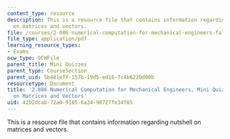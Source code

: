 ```yaml
---
content_type: resource
description: This is a resource file that contains information regarding nutshell
  on matrices and vectors.
file: /courses/2-086-numerical-computation-for-mechanical-engineers-fall-2014/42b2dcab72a091056a3498727fe34f65_MIT2_086F14_MiniQuiz4.pdf
file_type: application/pdf
learning_resource_types:
- Exams
ocw_type: OCWFile
parent_title: Mini Quizzes
parent_type: CourseSection
parent_uid: 5b481eff-157b-19d5-ed16-7c4b6220d00b
resourcetype: Document
title: '2.086 Numerical Computation for Mechanical Engineers, Mini Quiz 4: Nutshell
  on Matrices and Vectors'
uid: 42b2dcab-72a0-9105-6a34-98727fe34f65
---
```

This is a resource file that contains information regarding nutshell on matrices and vectors.


